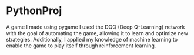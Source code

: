 # PythonProj
 
A game I made using pygame
I used the DQQ (Deep Q-Learning) network with the goal of automating the game, allowing it to learn and optimize new strategies.
Additionally, I applied my knowledge of machine learning to enable the game to play itself through reinforcement learning.
